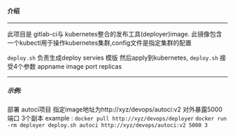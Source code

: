 #### 介绍
-----
此项目是 gitlab-ci与 kubernetes整合的发布工具(deployer)image.
此镜像包含一个kubectl用于操作kubernetes集群,config文件是指定集群的配置

`deploy.sh` 负责生成deploy servies 模版 然后apply到kubernetes,
`deploy.sh` 接受4个参数 appname image port replicas

-----
##### 示例:
部署 autoci项目 指定image地址为http://xyz/devops/autoci:v2  对外暴露5000端口 3个副本
example : 
`docker pull http://xyz/devops/deployer`
`docker run -rm deployer deploy.sh autoci http://xyz/devops/autoci:v2 5000 3`
